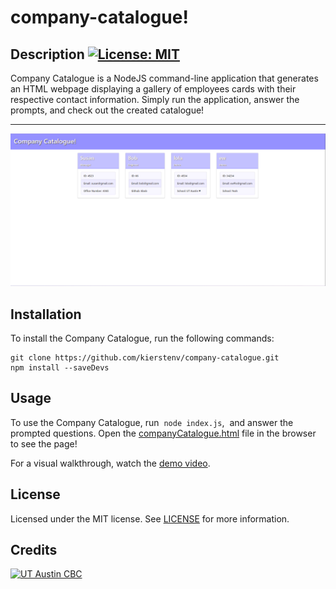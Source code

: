 # company-catalogue!
  
  ## Description [![License: MIT](https://img.shields.io/badge/License-MIT-yellow.svg?style=flat-square)](https://opensource.org/licenses/MIT)
  
  Company Catalogue is a NodeJS command-line application that generates an HTML webpage displaying a gallery of employees cards with their respective contact information. Simply run the application, answer the prompts, and check out the created catalogue!
  
  ***

  ![Company Catalogue preview](./dist/company-catalogue-preview.png)

  ## Installation 
  To install the Company Catalogue, run the following commands: 
  
  ```
  git clone https://github.com/kierstenv/company-catalogue.git
  npm install --saveDevs
  ```
  
  ## Usage 
  To use the Company Catalogue, run &nbsp;`node index.js`, &nbsp;and answer the prompted questions. Open the [companyCatalogue.html](./dist/companyCatalogue.html) file in the browser to see the page!
  
  For a visual walkthrough, watch the [demo video](https://watch.screencastify.com/v/4dYuC6aJ3KarTlHVx5g7).

  ## License

  Licensed under the MIT license. See [LICENSE](./LICENSE) for more information.

  ## Credits 
[![UT Austin CBC](https://img.shields.io/badge/-UT%20Austin%20CBC-orange?style=flat-square)](https://techbootcamps.utexas.edu/coding//)
  